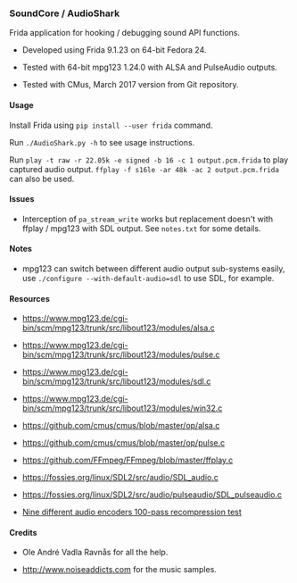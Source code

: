 ### SoundCore / AudioShark

Frida application for hooking / debugging sound API functions.

* Developed using Frida 9.1.23 on 64-bit Fedora 24.

* Tested with 64-bit mpg123 1.24.0 with ALSA and PulseAudio outputs.

* Tested with CMus, March 2017 version from Git repository.

#### Usage

Install Frida using `pip install --user frida` command.

Run `./AudioShark.py -h` to see usage instructions.

Run `play -t raw -r 22.05k -e signed -b 16 -c 1 output.pcm.frida` to play
captured audio output. `ffplay -f s16le -ar 48k -ac 2 output.pcm.frida` can
also be used.

#### Issues

* Interception of `pa_stream_write` works but replacement doesn't with ffplay /
  mpg123 with SDL output. See `notes.txt` for some details.

#### Notes

* mpg123 can switch between different audio output sub-systems easily, use
  `./configure --with-default-audio=sdl` to use SDL, for example.

#### Resources

* https://www.mpg123.de/cgi-bin/scm/mpg123/trunk/src/libout123/modules/alsa.c

* https://www.mpg123.de/cgi-bin/scm/mpg123/trunk/src/libout123/modules/pulse.c

* https://www.mpg123.de/cgi-bin/scm/mpg123/trunk/src/libout123/modules/sdl.c

* https://www.mpg123.de/cgi-bin/scm/mpg123/trunk/src/libout123/modules/win32.c

* https://github.com/cmus/cmus/blob/master/op/alsa.c

* https://github.com/cmus/cmus/blob/master/op/pulse.c

* https://github.com/FFmpeg/FFmpeg/blob/master/ffplay.c

* https://fossies.org/linux/SDL2/src/audio/SDL_audio.c

* https://fossies.org/linux/SDL2/src/audio/pulseaudio/SDL_pulseaudio.c

* [Nine different audio encoders 100-pass recompression test](http://bernholdtech.blogspot.in/2013/03/Nine-different-audio-encoders-100-pass-recompression-test.html)

#### Credits

* Ole André Vadla Ravnås for all the help.

* http://www.noiseaddicts.com for the music samples.
